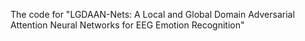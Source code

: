 The code for "LGDAAN-Nets: A Local and Global Domain Adversarial Attention Neural Networks for EEG Emotion Recognition"
